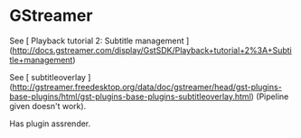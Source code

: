 #  GStreamer 

See
 [
	Playback tutorial 2: Subtitle management
      ] (http://docs.gstreamer.com/display/GstSDK/Playback+tutorial+2%3A+Subtitle+management)


See
 [
	subtitleoverlay
      ] (http://gstreamer.freedesktop.org/data/doc/gstreamer/head/gst-plugins-base-plugins/html/gst-plugins-base-plugins-subtitleoverlay.html)
(Pipeline given doesn't work).

Has plugin assrender.

